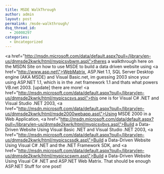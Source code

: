 ```yaml
---
title: MSDE WalkThrough
author: admin
layout: post
permalink: /msde-walkthrough/
dsq_thread_id:
  - 26008297
categories:
  - Uncategorized
---
```

<a href=\"http://msdn.microsoft.com/data/default.aspx?pull=/library/en-us/dnmsde2kwrk/html/mypicsvbwm.asp\">theres a walkthrough here</a> on the MSDN Site on how to use MSDE to build a data driven website using <a href=\"http://www.asp.net\">WebMatrix</a>, ASP.Net 1.1, SQL Server Desktop engine (AKA MSDE) and Visual Basic.net, im guessing 2003 since your using ASP.NET 1.1, which is in the .net framework 1.1 and thats what powers VB.net 2003. [update] there are more! <a href=\"http://msdn.microsoft.com/data/default.aspx?pull=/library/en-us/dnmsde2kwrk/html/mypicscsvs.asp\">this one is for Visual C# .NET and Visual Studio .NET 2003</a>, <a href=\"http://msdn.microsoft.com/data/default.aspx?pull=/library/en-us/dnmsde2kwrk/html/msde2000webapp.asp\">Using MSDE 2000 in a Web Application</a>, <a href=\"http://msdn.microsoft.com/data/default.aspx?pull=/library/en-us/dnmsde2kwrk/html/mypicsvbvs.asp\">Build a Data-Driven Website Using Visual Basic .NET and Visual Studio .NET 2003</a>, <a href=\"http://msdn.microsoft.com/data/default.aspx?pull=/library/en-us/dnmsde2kwrk/html/mypicscssdk.asp\">Build a Data-Driven Website Using Visual C# .NET and the .NET Framework SDK</a>, and <a href=\"http://msdn.microsoft.com/data/default.aspx?pull=/library/en-us/dnmsde2kwrk/html/mypicscswm.asp\">Build a Data-Driven Website Using Visual C# .NET and ASP.NET Web Matrix</a>. That should be enough ASP.NET Stuff for one post!